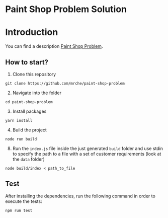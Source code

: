 # Paint Shop Problem Solution

# Introduction

You can find a description [Paint Shop Problem](https://github.com/mrche/paint-shop-problem/blob/master/PAINT-SHOP-PROBLEM.md).

## How to start?
  
1. Clone this repository
  
```
git clone https://github.com/mrche/paint-shop-problem
```

2. Navigate into the folder  

```
cd paint-shop-problem
```
  
3. Install packages

```
yarn install
```
  
4. Build the project

```
node run build
```

8. Run the `index.js` file inside the just generated `build` folder and use stdin to specify the path to a file with a set of customer requirements (look at the `data` folder)

```
node build/index < path_to_file
```

## Test

After installing the dependencies, run the following command in order to execute the tests:

```
npm run test
```
